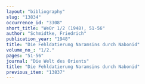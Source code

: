 ```yaml
---
layout: "bibliography"
slug: "13834"
occurrence_id: "3308"
short_title: "WeOr 1/2 (1948), 51-56"
author: "Schmidtke, Friedrich"
publication_year: "1948"
title: "Die Fehldatierung Naramsins durch Nabonid"
volume_no_: "1/2."
pages: "51-56"
journal: "Die Welt des Orients"
title: "Die Fehldatierung Naramsins durch Nabonid"
previous_item: "13837"
---
```

